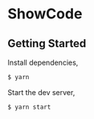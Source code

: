 # ShowCode

## Getting Started

Install dependencies,

```bash
$ yarn
```

Start the dev server,

```bash
$ yarn start
```
